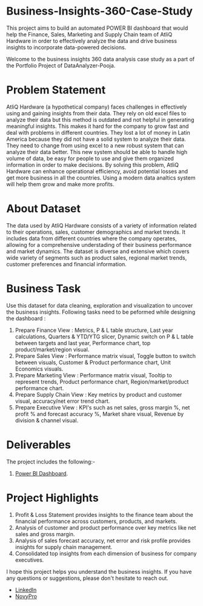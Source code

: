 # Business-Insights-360-Case-Study
This project aims to build an automated POWER BI dashboard that would help the Finance, Sales, Marketing and Supply Chain team of AtliQ Hardware in order to effectively analyze the data and drive business insights to incorporate data-powered decisions. 

Welcome to the business insights 360 data analysis case study as a part of the Portfolio Project of DataAnalyzer-Pooja.

# Problem Statement 
AtliQ Hardware (a hypothetical company) faces challenges in effectively using and gaining insights from their data. They rely on old excel files to analyze their data but this method is outdated and not helpful in generating meaningful insights. This makes it hard for the company to grow fast and deal with problems in different countries. They lost a lot of money in Latin America because they did not have a solid system to analyze their data. They need to change from using excel to a new robust system that can analyze their data better. This new system should be able to handle high volume of data, be easy for people to use and give them organized information in order to make decisions. By solving this problem, AtliQ Hardware can enhance operational efficiency, avoid potential losses and get more business in all the countries. Using a modern data analtics system will help them grow and make more profits.

# About Dataset
The data used by AtliQ Hardware consists of a variety of information related to their operations, sales, customer demographics and market trends. It includes data from different countries where the company operates, allowing for a comprehensive understading of their business performance and market dynamics. The dataset is diverse and extensive which covers wide variety of segments such as product sales, regional market trends, customer preferences and financial information.

# Business Task
Use this dataset for data cleaning, exploration and visualization to uncover the business insights. Following tasks need to be peformed while designing the dashboard : 
1. Prepare Finance View : Metrics, P & L table structure, Last year calculations, Quarters & YTD/YTG slicer, Dynamic switch on P & L table between targets and last year, Performance chart, top product/market/region visual.
2. Prepare Sales View : Performance matrix visual, Toggle button to switch between visuals, Customer & Product performance chart, Unit Economics visuals. 
3. Prepare Marketing View : Performance matrix visual, Tooltip to represent trends, Product performance chart, Region/market/product performance chart. 
4. Prepare Supply Chain View : Key metrics by product and customer visual, accuracy/net error trend chart.
5. Prepare Executive View : KPI's such as net sales, gross margin %, net profit % and forecast accuracy %, Market share visual, Revenue by division & channel visual.

# Deliverables
The project includes the following:-
1. [Power BI Dashboard](https://www.novypro.com/project/business-insights-360-power-bi-2).

# Project Highlights 
 1. Profit & Loss Statement provides insights to the finance team about the financial performance across customers, products, and markets. 
 2. Analysis of customer and product performance over key metrics like net sales and gross margin.
 3. Analysis of sales forecast accuracy, net error and risk profile provides insights for supply chain management. 
 4. Consolidated top insights from each dimension of business for company executives. 

I hope this project helps you understand the business insights. If you have any questions or suggestions, please don't hesitate to reach out.  
- [LinkedIn](https://www.linkedin.com/in/contact-analyzer-pooja-verma)  
- [NovyPro](https://www.novypro.com/profile_projects/poojaverma)
